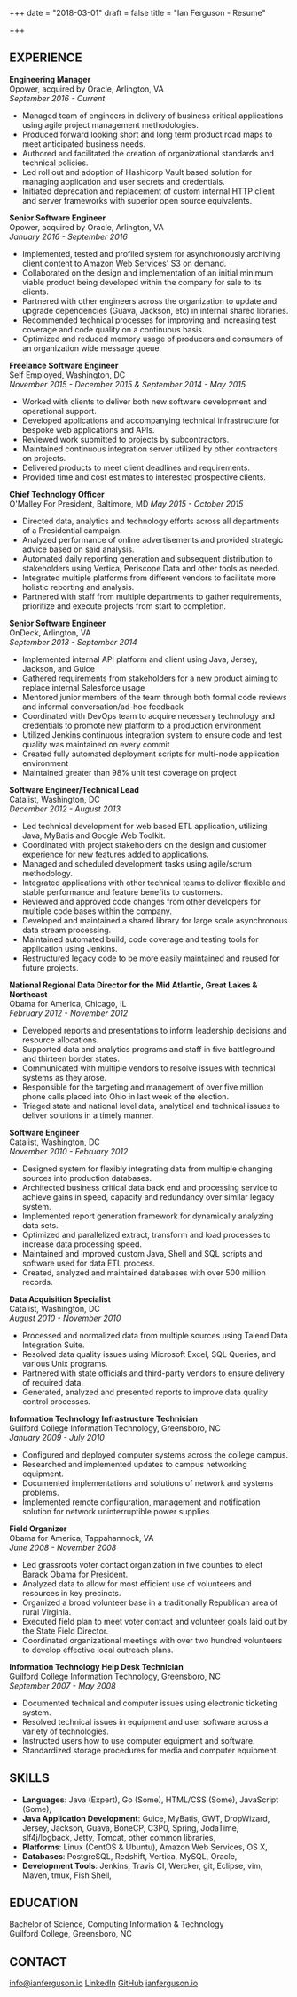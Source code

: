 +++
date = "2018-03-01"
draft = false
title = "Ian Ferguson - Resume"

+++

## EXPERIENCE ##

**Engineering Manager**\
Opower, acquired by Oracle, Arlington, VA\
_September 2016 - Current_

* Managed team of engineers in delivery of business critical applications using agile project management methodologies.
* Produced forward looking short and long term product road maps to meet anticipated business needs.
* Authored and facilitated the creation of organizational standards and technical policies.
* Led roll out and adoption of Hashicorp Vault based solution for managing application and user secrets and credentials.
* Initiated deprecation and replacement of custom internal HTTP client and server frameworks with superior open source equivalents.

**Senior Software Engineer**\
Opower, acquired by Oracle, Arlington, VA\
_January 2016 - September 2016_

* Implemented, tested and profiled system for asynchronously archiving client content to Amazon Web Services' S3 on demand.
* Collaborated on the design and implementation of an initial minimum viable product being developed within the company for sale to its clients.
* Partnered with other engineers across the organization to update and upgrade dependencies (Guava, Jackson, etc) in internal shared libraries.
* Recommended technical processes for improving and increasing test coverage and code quality on a continuous basis.
* Optimized and reduced memory usage of producers and consumers of an organization wide message queue.

**Freelance Software Engineer**\
Self Employed, Washington, DC\
_November 2015 - December 2015 & September 2014 - May 2015_

* Worked with clients to deliver both new software development and operational support.
* Developed applications and accompanying technical infrastructure for bespoke web applications and APIs.
* Reviewed work submitted to projects by subcontractors.
* Maintained continuous integration server utilized by other contractors on projects.
* Delivered products to meet client deadlines and requirements.
* Provided time and cost estimates to interested prospective clients.

**Chief Technology Officer**\
O'Malley For President, Baltimore, MD
_May 2015 - October 2015_

* Directed data, analytics and technology efforts across all departments of a Presidential campaign.
* Analyzed performance of online advertisements and provided strategic advice based on said analysis.
* Automated daily reporting generation and subsequent distribution to stakeholders using Vertica, Periscope Data and other tools as needed.
* Integrated multiple platforms from different vendors to facilitate more holistic reporting and analysis.
* Partnered with staff from multiple departments to gather requirements, prioritize and execute projects from start to completion.

**Senior Software Engineer**\
OnDeck, Arlington, VA\
_September 2013 - September 2014_

* Implemented internal API platform and client using Java, Jersey, Jackson, and Guice
* Gathered requirements from stakeholders for a new product aiming to replace internal Salesforce usage
* Mentored junior members of the team through both formal code reviews and informal conversation/ad-hoc feedback
* Coordinated with DevOps team to acquire necessary technology and credentials to promote new platform to a production environment
* Utilized Jenkins continuous integration system to ensure code and test quality was maintained on every commit
* Created fully automated deployment scripts for multi-node application environment
* Maintained greater than 98% unit test coverage on project

**Software Engineer/Technical Lead**\
Catalist, Washington, DC\
_December 2012 - August 2013_

* Led technical development for web based ETL application, utilizing Java, MyBatis and Google Web Toolkit.
* Coordinated with project stakeholders on the design and customer experience for new features added to applications.
* Managed and scheduled development tasks using agile/scrum methodology.
* Integrated applications with other technical teams to deliver flexible and stable performance and feature benefits to customers.
* Reviewed and approved code changes from other developers for multiple code bases within the company.
* Developed and maintained a shared library for large scale asynchronous data stream processing.
* Maintained automated build, code coverage and testing tools for application using Jenkins.
* Restructured legacy code to be more easily maintained and reused for future projects.

**National Regional Data Director for the Mid Atlantic, Great Lakes & Northeast**\
Obama for America, Chicago, IL\
_February 2012 - November 2012_

* Developed reports and presentations to inform leadership decisions and resource allocations.
* Supported data and analytics programs and staff in five battleground and thirteen border states.
* Communicated with multiple vendors to resolve issues with technical systems as they arose.
* Responsible for the targeting and management of over five million phone calls placed into Ohio in last week of the election.
* Triaged state and national level data, analytical and technical issues to deliver solutions in a timely manner.

**Software Engineer**\
Catalist, Washington, DC\
_November 2010 - February 2012_

* Designed system for flexibly integrating data from multiple changing sources into production databases.
* Architected business critical data back end and processing service to achieve gains in speed, capacity and redundancy over similar legacy system.
* Implemented report generation framework for dynamically analyzing data sets.
* Optimized and parallelized extract, transform and load processes to increase data processing speed.
* Maintained and improved custom Java, Shell and SQL scripts and software used for data ETL process.
* Created, analyzed and maintained databases with over 500 million records.

**Data Acquisition Specialist**\
Catalist, Washington, DC\
_August 2010 - November 2010_

* Processed and normalized data from multiple sources using Talend Data Integration Suite.
* Resolved data quality issues using Microsoft Excel, SQL Queries, and various Unix programs.
* Partnered with state officials and third-party vendors to ensure delivery of required data.
* Generated, analyzed and presented reports to improve data quality control processes.

**Information Technology Infrastructure Technician**\
Guilford College Information Technology, Greensboro, NC\
_January 2009 - July 2010_

* Configured and deployed computer systems across the college campus.
* Researched and implemented updates to campus networking equipment.
* Documented implementations and solutions of network and systems problems.
* Implemented remote configuration, management and notification solution for network uninterruptible power supplies.

**Field Organizer**\
Obama for America, Tappahannock, VA\
_June 2008 - November 2008_

* Led grassroots voter contact organization in five counties to elect Barack Obama for President.
* Analyzed data to allow for most efficient use of volunteers and resources in key precincts.
* Organized a broad volunteer base in a traditionally Republican area of rural Virginia.
* Executed field plan to meet voter contact and volunteer goals laid out by the State Field Director.
* Coordinated organizational meetings with over two hundred volunteers to develop effective local outreach plans.

**Information Technology Help Desk Technician**\
Guilford College Information Technology, Greensboro, NC\
_September 2007 - May 2008_

* Documented technical and computer issues using electronic ticketing system.
* Resolved technical issues in equipment and user software across a variety of technologies.
* Instructed users how to use computer equipment and software.
* Standardized storage procedures for media and computer equipment.


## SKILLS ##
* **Languages**: Java (Expert), Go (Some), HTML/CSS (Some), JavaScript (Some),
* **Java Application Development**: Guice, MyBatis, GWT, DropWizard, Jersey, Jackson, Guava, BoneCP, C3P0, Spring, JodaTime, slf4j/logback, Jetty, Tomcat, other common libraries,
* **Platforms**: Linux (CentOS & Ubuntu), Amazon Web Services, OS X,
* **Databases**: PostgreSQL, Redshift, Vertica, MySQL, Oracle,
* **Development Tools**: Jenkins, Travis CI, Wercker, git, Eclipse, vim, Maven, tmux, Fish Shell,

## EDUCATION ##
Bachelor of Science, Computing Information & Technology\
Guilford College, Greensboro, NC

## CONTACT ##
[info@ianferguson.io](mailto:info@ianferguson.io)
[LinkedIn](http://www.linkedin.com/in/ianjamesferguson)
[GitHub](https://github.com/ianferguson)
[ianferguson.io](https://www.ianferguson.io)

